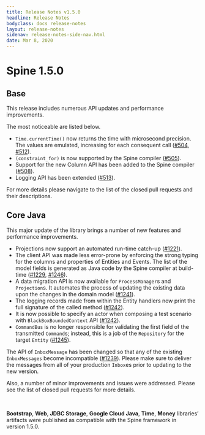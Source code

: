 ```yaml
---
title: Release Notes v1.5.0
headline: Release Notes
bodyclass: docs release-notes
layout: release-notes
sidenav: release-notes-side-nav.html
date: Mar 8, 2020
---
```


# Spine 1.5.0

## Base

This release includes numerous API updates and performance improvements.

The most noticeable are listed below.

- `Time.currentTime()` now returns the time with microsecond precision. The values are emulated, 
increasing for each consequent call ([#504]({{site.base_repo}}/pull/504), [#512]({{site.base_repo}}/pull/512)).
- `(constraint_for)` is now supported by the Spine compiler ([#505]({{site.base_repo}}/pull/505)).
- Support for the new Column API has been added to the Spine compiler ([#508]({{site.base_repo}}/pull/508)).
- Logging API has been extended ([#513]({{site.base_repo}}/pull/513)).

For more details please navigate to the list of the closed pull requests and their descriptions.


## Core Java

This major update of the library brings a number of new features and performance improvements.

- Projections now support an automated run-time catch-up ([#1221]({{site.core_java_repo}}/pull/1221)).
- The client API was made less error-prone by enforcing the strong typing for the columns and 
properties of Entities and Events. The list of the model fields is generated as Java code by the 
Spine compiler at build-time ([#1229]({{site.core_java_repo}}/pull/1229), [#1246]({{site.core_java_repo}}/pull/1246)).
- A data migration API is now available for `ProcessManager`s and `Projection`s. It automates the 
process of updating the existing data upon the changes in the domain model  ([#1241]({{site.core_java_repo}}/pull/1241)).
- The logging records made from within the Entity handlers now print the full signature of the 
called method ([#1242]({{site.core_java_repo}}/pull/1242)).
- It is now possible to specify an actor when composing a test scenario with `BlackBoxBoundedContext` 
API ([#1242]({{site.core_java_repo}}/pull/1242)).
- `CommandBus` is no longer responsible for validating the first field of the transmitted 
`Command`s; instead, this is a job of the `Repository` for the target `Entity` ([#1245]({{site.core_java_repo}}/pull/1245)).

The API of `InboxMessage` has been changed so that any of the existing `InboxMessages` become 
incompatible ([#1239]({{site.core_java_repo}}/pull/1239)). Please make sure to deliver the messages 
from all of your production `Inbox`es prior to updating to the new version.

Also, a number of minor improvements and issues were addressed. Please see the list of closed pull 
requests for more details.

<br>

**Bootstrap**, **Web**, **JDBC Storage**, **Google Cloud Java**, **Time**, **Money** libraries’ 
artifacts were published as compatible with the Spine framework in version&nbsp;1.5.0.
